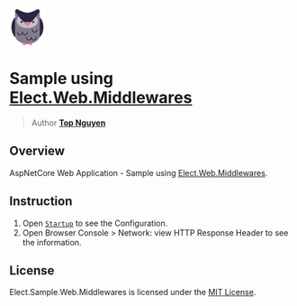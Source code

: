 ﻿![Logo](../../../Logo.png)
# Sample using [Elect.Web.Middlewares](../../../src/Web/Elect.Web.Middlewares/README.md)
> Author [**Top Nguyen**](http://topnguyen.com)

## Overview

AspNetCore Web Application - Sample using [Elect.Web.Middlewares](../../../src/Web/Elect.Web.Middlewares/README.md).

## Instruction
1. Open [`Startup`](Startup.cs) to see the Configuration.
2. Open Browser Console > Network: view HTTP Response Header to see the information.


## License
Elect.Sample.Web.Middlewares is licensed under the [MIT License](../../../LICENSE).
